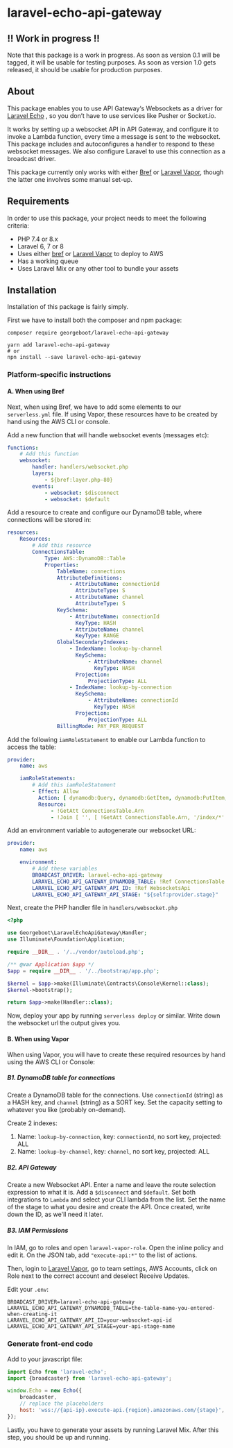 # laravel-echo-api-gateway

## !! Work in progress !!

Note that this package is a work in progress. As soon as version 0.1 will be tagged, it will be usable for testing
purposes. As soon as version 1.0 gets released, it should be usable for production purposes.

## About

This package enables you to use API Gateway‘s Websockets as a driver for [Laravel Echo](https://github.com/laravel/echo)
, so you don’t have to use services like Pusher or Socket.io.

It works by setting up a websocket API in API Gateway, and configure it to invoke a Lambda function, every time a
message is sent to the websocket. This package includes and autoconfigures a handler to respond to these websocket
messages. We also configure Laravel to use this connection as a broadcast driver.

This package currently only works with either [Bref](https://bref.sh) or [Laravel Vapor](https://vapor.laravel.com),
though the latter one involves some manual set-up.

## Requirements

In order to use this package, your project needs to meet the following criteria:

- PHP 7.4 or 8.x
- Laravel 6, 7 or 8
- Uses either [bref](https://bref.sh) or [Laravel Vapor](https://vapor.laravel.com) to deploy to AWS
- Has a working queue
- Uses Laravel Mix or any other tool to bundle your assets

## Installation

Installation of this package is fairly simply.

First we have to install both the composer and npm package:

```shell
composer require georgeboot/laravel-echo-api-gateway

yarn add laravel-echo-api-gateway
# or
npn install --save laravel-echo-api-gateway
```

### Platform-specific instructions

#### A. When using Bref

Next, when using Bref, we have to add some elements to our `serverless.yml` file. If using Vapor, these resources have
to be created by hand using the AWS CLI or console.

Add a new function that will handle websocket events (messages etc):

```yaml
functions:
    # Add this function
    websocket:
        handler: handlers/websocket.php
        layers:
            - ${bref:layer.php-80}
        events:
            - websocket: $disconnect
            - websocket: $default
```

Add a resource to create and configure our DynamoDB table, where connections will be stored in:

```yaml
resources:
    Resources:
        # Add this resource
        ConnectionsTable:
            Type: AWS::DynamoDB::Table
            Properties:
                TableName: connections
                AttributeDefinitions:
                    - AttributeName: connectionId
                      AttributeType: S
                    - AttributeName: channel
                      AttributeType: S
                KeySchema:
                    - AttributeName: connectionId
                      KeyType: HASH
                    - AttributeName: channel
                      KeyType: RANGE
                GlobalSecondaryIndexes:
                    - IndexName: lookup-by-channel
                      KeySchema:
                          - AttributeName: channel
                            KeyType: HASH
                      Projection:
                          ProjectionType: ALL
                    - IndexName: lookup-by-connection
                      KeySchema:
                          - AttributeName: connectionId
                            KeyType: HASH
                      Projection:
                          ProjectionType: ALL
                BillingMode: PAY_PER_REQUEST
```

Add the following `iamRoleStatement` to enable our Lambda function to access the table:

```yaml
provider:
    name: aws

    iamRoleStatements:
        # Add this iamRoleStatement
        - Effect: Allow
          Action: [ dynamodb:Query, dynamodb:GetItem, dynamodb:PutItem, dynamodb:UpdateItem, dynamodb:DeleteItem, dynamodb:BatchWriteItem ]
          Resource:
              - !GetAtt ConnectionsTable.Arn
              - !Join [ '', [ !GetAtt ConnectionsTable.Arn, '/index/*' ] ]
```

Add an environment variable to autogenerate our websocket URL:

```yaml
provider:
    name: aws

    environment:
        # Add these variables
        BROADCAST_DRIVER: laravel-echo-api-gateway
        LARAVEL_ECHO_API_GATEWAY_DYNAMODB_TABLE: !Ref ConnectionsTable
        LARAVEL_ECHO_API_GATEWAY_API_ID: !Ref WebsocketsApi
        LARAVEL_ECHO_API_GATEWAY_API_STAGE: "${self:provider.stage}"
```

Next, create the PHP handler file in `handlers/websocket.php`

```php
<?php

use Georgeboot\LaravelEchoApiGateway\Handler;
use Illuminate\Foundation\Application;

require __DIR__ . '/../vendor/autoload.php';

/** @var Application $app */
$app = require __DIR__ . '/../bootstrap/app.php';

$kernel = $app->make(Illuminate\Contracts\Console\Kernel::class);
$kernel->bootstrap();

return $app->make(Handler::class);
```

Now, deploy your app by running `serverless deploy` or similar. Write down the websocket url the output gives you.

#### B. When using Vapor

When using Vapor, you will have to create these required resources by hand using the AWS CLI or Console:

##### B1. DynamoDB table for connections

Create a DynamoDB table for the connections. Use `connectionId` (string) as a HASH key, and `channel` (string) as a SORT
key. Set the capacity setting to whatever you like (probably on-demand).

Create 2 indexes:

1. Name: `lookup-by-connection`, key: `connectionId`, no sort key, projected: ALL
2. Name: `lookup-by-channel`, key: `channel`, no sort key, projected: ALL

##### B2. API Gateway

Create a new Websocket API. Enter a name and leave the route selection expression to what it is. Add a `$disconnect`
and `$default`. Set both integrations to `Lambda` and select your CLI lambda from the list. Set the name of the stage to
what you desire and create the API. Once created, write down the ID, as we'll need it later.

##### B3. IAM Permissions

In IAM, go to roles and open `laravel-vapor-role`. Open the inline policy and edit it. On the JSON tab,
add `"execute-api:*"` to the list of actions.

Then, login to [Laravel Vapor](https://vapor.laravel.com/app), go to team settings, AWS Accounts, click on Role next to
the correct account and deselect Receive Updates.

Edit your `.env`:

```dotenv
BROADCAST_DRIVER=laravel-echo-api-gateway
LARAVEL_ECHO_API_GATEWAY_DYNAMODB_TABLE=the-table-name-you-entered-when-creating-it
LARAVEL_ECHO_API_GATEWAY_API_ID=your-websocket-api-id
LARAVEL_ECHO_API_GATEWAY_API_STAGE=your-api-stage-name
```

### Generate front-end code

Add to your javascript file:

```js
import Echo from 'laravel-echo';
import {broadcaster} from 'laravel-echo-api-gateway';

window.Echo = new Echo({
    broadcaster,
    // replace the placeholders
    host: 'wss://{api-ip}.execute-api.{region}.amazonaws.com/{stage}',
});
```

Lastly, you have to generate your assets by running Laravel Mix. After this step, you should be up and running.
